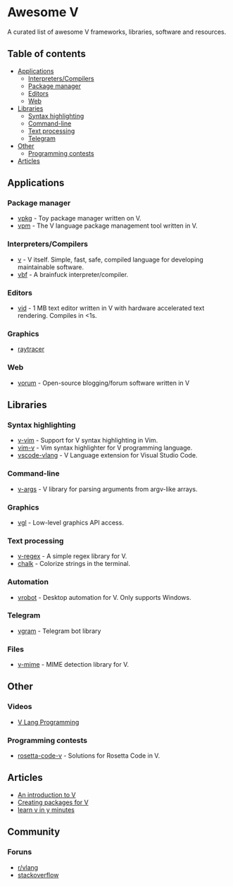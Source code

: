 # Awesome V

A curated list of awesome V frameworks, libraries, software and resources.

## Table of contents
* [Applications](#applications)
  * [Interpreters/Compilers](#interpreters-compilers)  
  * [Package manager](#package-manager)
  * [Editors](#editors)
  * [Web](#web)
* [Libraries](#libraries)
  * [Syntax highlighting](#syntax-highlighting)
  * [Command-line](#command-line)
  * [Text processing](#text-processing)
  * [Telegram](#telegram)
* [Other](#other)
  * [Programming contests](#programming-contests)
* [Articles](#articles)

## Applications

### Package manager
* [vpkg](https://github.com/nedpals/vpkg) - Toy package manager written on V.
* [vpm](https://github.com/yue-best-practices/vpm) - The V language package management tool written in V.

### Interpreters/Compilers  
* [v](https://github.com/vlang/v) - V itself. Simple, fast, safe, compiled language for developing maintainable software. 
* [vbf](https://github.com/vpervenditti/vbf) - A brainfuck interpreter/compiler.

### Editors
* [vid](https://github.com/vlang/vid) - 1 MB text editor written in V with hardware accelerated text rendering. Compiles in <1s.

### Graphics
* [raytracer](https://github.com/ali-raheem/vraytracer)

### Web
* [vorum](https://github.com/vlang/vorum) - Open-source blogging/forum software written in V

## Libraries

### Syntax highlighting
* [v-vim](https://github.com/ollykel/v-vim) - Support for V syntax highlighting in Vim.
* [vim-v](https://github.com/lcolaholicl/vim-v) - Vim syntax highlighter for V programming language.
* [vscode-vlang](https://github.com/0x9ef/vscode-vlang) - V Language extension for Visual Studio Code.

### Command-line
* [v-args](https://github.com/nedpals/v-args) - V library for parsing arguments from argv-like arrays.

### Graphics
* [vgl](https://github.com/justicesuh/vgl) - Low-level graphics API access.

### Text processing
* [v-regex](https://github.com/ShellBear/v-regex) - A simple regex library for V.
* [chalk](https://github.com/etienne-napoleone/chalk) - Colorize strings in the terminal.

### Automation
* [vrobot](https://github.com/eioo/vrobot) - Desktop automation for V. Only supports Windows.

### Telegram
* [vgram](https://github.com/vpervenditti/vgram) - Telegram bot library

### Files
* [v-mime](https://github.com/nedpals/v-mime) - MIME detection library for V.

## Other

### Videos

* [V Lang Programming](https://www.youtube.com/watch?v=BVCuZ7z7GMY&list=PLEPMhdsq-gNpFr40A-ZnX-Hu9l-Sp5Oc_)

### Programming contests

* [rosetta-code-v](https://github.com/RustemB/rosetta-code-v) - Solutions for Rosetta Code in V.

## Articles

* [An introduction to V](https://simonknott.de/articles/VLang.html)
* [Creating packages for V](https://www.bowero.nl/blog/2019/08/25/creating-packages-for-v/)
* [learn v in y minutes](https://github.com/v-community/learn_v_in_y_minutes)

## Community

### Foruns

* [r/vlang](https://www.reddit.com/r/vlang)
* [stackoverflow](https://stackoverflow.com/questions/tagged/vlang)

